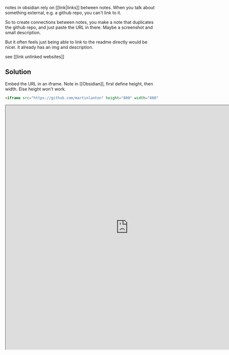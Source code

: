 notes in obsidian rely on [[link|links]] between notes.
When you talk about something external, e.g. a github repo, you can't link to it.

So to create connections between notes, you make a note that duplicates the github repo, and just paste the URL in there. Maybe a screenshot and small description.

But it often feels just being able to link to the readme directly would be nicer. it already has an img and description.

see [[link unlinked websites]]

## Solution
Embed the URL in an iframe.
Note in [[Obsidian]], first define height, then width. Else height won't work.  
```HTML
<iframe src="https://github.com/martinlanton" height="800" width="800" ></iframe>
```
<iframe src="https://github.com/martinlanton" height="800" width="800" ></iframe>